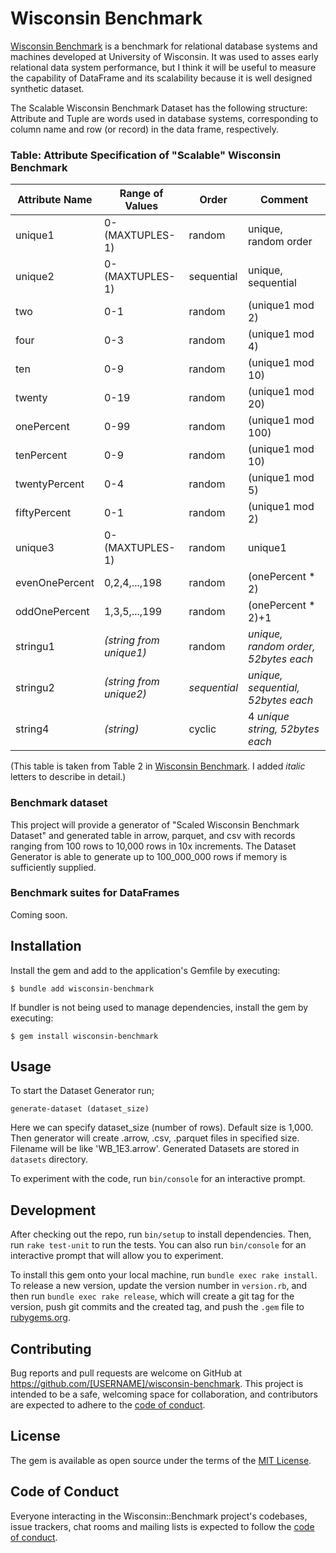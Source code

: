 # Wisconsin Benchmark

[Wisconsin Benchmark](http://jimgray.azurewebsites.net/benchmarkhandbook/chapter4.pdf) is a benchmark for relational database systems and machines developed at University of Wisconsin. It was used to asses early relational data system performance, but I think it will be useful to measure the capability of DataFrame and its scalability because it is well designed synthetic dataset.

The Scalable Wisconsin Benchmark Dataset has the following structure: Attribute and Tuple are words used in database systems, corresponding to column name and row (or record) in the data frame, respectively.

### Table: Attribute Specification of "Scalable" Wisconsin Benchmark

|Attribute Name| Range of Values | Order | Comment |
|--------------|-----------------|-------|---------|
|unique1       |0-(MAXTUPLES-1)  |random | unique, random order|
|unique2       |0-(MAXTUPLES-1)  |sequential | unique, sequential|
|two           |0-1 |random |(unique1 mod 2)|
|four          |0-3 |random |(unique1 mod 4)|
|ten           |0-9 |random |(unique1 mod 10)|
|twenty        |0-19 |random |(unique1 mod 20)|
|onePercent    |0-99 |random |(unique1 mod 100)|
|tenPercent    |0-9 |random |(unique1 mod 10)|
|twentyPercent |0-4 |random |(unique1 mod 5)|
|fiftyPercent  |0-1 |random |(unique1 mod 2)|
|unique3       |0-(MAXTUPLES-1)| random|unique1|
|evenOnePercent |0,2,4,...,198| random |(onePercent * 2)|
|oddOnePercent |1,3,5,...,199| random |(onePercent * 2)+1|
|stringu1      | _(string from unique1)_ |random |_unique, random order, 52bytes each_|
|stringu2      | _(string from unique2)_ |_sequential_|_unique, sequential, 52bytes each_|
|string4       | _(string)_ |cyclic|4 _unique string, 52bytes each_|

(This table is taken from Table 2 in [Wisconsin Benchmark](http://jimgray.azurewebsites.net/benchmarkhandbook/chapter4.pdf). I added _italic_ letters to describe in detail.)

### Benchmark dataset

This project will provide a generator of "Scaled Wisconsin Benchmark Dataset" and generated table in arrow, parquet, and csv with records ranging from 100 rows to 10,000 rows in 10x increments. The Dataset Generator is able to generate up to 100_000_000 rows if memory is sufficiently supplied. 

### Benchmark suites for DataFrames

Coming soon.

## Installation

Install the gem and add to the application's Gemfile by executing:

    $ bundle add wisconsin-benchmark

If bundler is not being used to manage dependencies, install the gem by executing:

    $ gem install wisconsin-benchmark

## Usage

To start the Dataset Generator run;

```shell
generate-dataset (dataset_size)
```

Here we can specify dataset_size (number of rows). Default size is 1,000.
Then generator will create .arrow, .csv, .parquet files in specified size. Filename will be like 'WB_1E3.arrow'.
Generated Datasets are stored in `datasets` directory.

To experiment with the code, run `bin/console` for an interactive prompt.

## Development

After checking out the repo, run `bin/setup` to install dependencies. Then, run `rake test-unit` to run the tests. You can also run `bin/console` for an interactive prompt that will allow you to experiment.

To install this gem onto your local machine, run `bundle exec rake install`. To release a new version, update the version number in `version.rb`, and then run `bundle exec rake release`, which will create a git tag for the version, push git commits and the created tag, and push the `.gem` file to [rubygems.org](https://rubygems.org).

## Contributing

Bug reports and pull requests are welcome on GitHub at https://github.com/[USERNAME]/wisconsin-benchmark. This project is intended to be a safe, welcoming space for collaboration, and contributors are expected to adhere to the [code of conduct](https://github.com/[USERNAME]/wisconsin-benchmark/blob/main/CODE_OF_CONDUCT.md).

## License

The gem is available as open source under the terms of the [MIT License](https://opensource.org/licenses/MIT).

## Code of Conduct

Everyone interacting in the Wisconsin::Benchmark project's codebases, issue trackers, chat rooms and mailing lists is expected to follow the [code of conduct](https://github.com/[USERNAME]/wisconsin-benchmark/blob/main/CODE_OF_CONDUCT.md).
